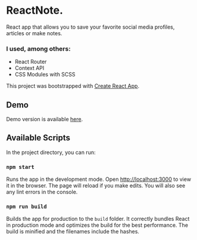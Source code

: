 # ReactNote.

React app that allows you to save your favorite social media profiles, articles or make notes.

### I used, among others:

- React Router
- Context API
- CSS Modules with SCSS

This project was bootstrapped with [Create React App](https://github.com/facebook/create-react-app).

## Demo

Demo version is available [here](http://piotr-szponar.pl/react/react-note/).

## Available Scripts

In the project directory, you can run:

### `npm start`

Runs the app in the development mode. Open [http://localhost:3000](http://localhost:3000) to view it in the browser. The page will reload if you make edits. You will also see any lint errors in the console.

### `npm run build`

Builds the app for production to the `build` folder. It correctly bundles React in production mode and optimizes the build for the best performance. The build is minified and the filenames include the hashes.
